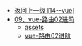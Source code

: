 - [返回上一级 [14--vue]](14--vue/)
- [09、vue-路由02进阶](14--vue/09、vue-路由02进阶/)
  - [assets](14--vue/09、vue-路由02进阶/assets/)
  - [vue-路由02进阶](14--vue/09、vue-路由02进阶/vue-路由02进阶.md)
